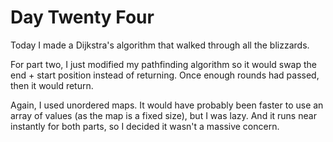# Day Twenty Four

Today I made a Dijkstra's algorithm that walked through all the blizzards.

For part two, I just modified my pathfinding algorithm so it would swap the end + start position instead of returning. Once enough rounds had passed, then it would return.

Again, I used unordered maps. It would have probably been faster to use an array of values (as the map is a fixed size), but I was lazy. And it runs near instantly for both parts, so I decided it wasn't a massive concern.
